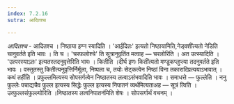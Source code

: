 ```yaml
---
index: 7.2.16
sutra: आदितश्च

---
```

_आदितश्च_ - आदितश्च । निष्ठाया इण्न स्यादिति । 'आईदितः' इत्यतो निष्ठायामिति,नेड्वशी॑त्यतो नेडिति चानुवर्तते इति भावः । ति च । 'चरफलोश्चे' ति सूत्रानुवृतिंत मत्वाह —  चरलोरिति । अत उत्स्यादिति । 'उत्परस्याऽतः' इत्यतस्तदनुवृत्तेरिति भावः । कितीति ।दीर्घ इणः किती॑त्यतो मण्डूकप्लुप्त्या तदनुवर्तते इति भावः । वस्तुतस्तु कितीत्यनुवृत्तिर्निर्मूला, निष्पला च, तयोः सेट्कत्वेन निष्ठां विना तकारादिप्रत्ययाऽभावात् । कथं तर्हीति । प्रफुल्लमित्यस्य सोपसर्गत्वेन निष्ठातस्य लत्वाऽसंभवादिति भावः । समाधत्ते —  फुल्लेति । ननु फुल्लेः पचाद्यचैव फुल्ल इत्यस्य सिद्धेः फुल्ल इत्यस्य निपातनं व्यर्थमित्यताअह —  सूत्रं त्विति । उत्फुल्लसंफुल्ल्योरिति ।निष्ठातस्य लत्वनिपातन॑मिति शेषः । सोपसर्गार्थं वचनम् । 